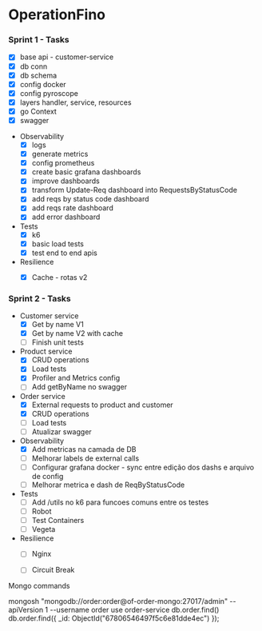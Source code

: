# OperationFino

### Sprint 1 - Tasks
- [x] base api - customer-service
- [x] db conn
- [x] db schema
- [x] config docker
- [x] config pyroscope
- [x] layers handler, service, resources
- [x] go Context
- [x] swagger
- Observability
    - [x] logs
    - [x] generate metrics
    - [x] config prometheus
    - [x] create basic grafana dashboards
    - [x] improve dashboards
	- [x] transform Update-Req dashboard into RequestsByStatusCode
	- [x] add reqs by status code dashboard
	- [x] add reqs rate dashboard
	- [x] add error dashboard
- Tests
    - [x] k6
	- [x] basic load tests
	- [x] test end to end apis
- Resilience
    - [x] Cache - rotas v2


### Sprint 2 - Tasks
- Customer service
    - [x] Get by name V1
    - [x] Get by name V2 with cache
    - [ ] Finish unit tests
- Product service
    - [X] CRUD operations
    - [X] Load tests
    - [X] Profiler and Metrics config
    - [ ] Add getByName no swagger
- Order service
    - [X] External requests to product and customer
    - [X] CRUD operations
    - [ ] Load tests
    - [ ] Atualizar swagger
- Observability
    - [X] Add metricas na camada de DB
    - [ ] Melhorar labels de external calls
    - [ ] Configurar grafana docker - sync entre edição dos dashs e arquivo de config
    - [ ] Melhorar metrica e dash de ReqByStatusCode
- Tests
    - [ ] Add /utils no k6 para funcoes comuns entre os testes
    - [ ] Robot
    - [ ] Test Containers
    - [ ] Vegeta
- Resilience
    - [ ] Nginx
    - [ ] Circuit Break


Mongo commands

mongosh "mongodb://order:order@of-order-mongo:27017/admin" --apiVersion 1 --username order
use order-service
db.order.find()
db.order.find({ _id: ObjectId("67806546497f5c6e81dde4ec") });


